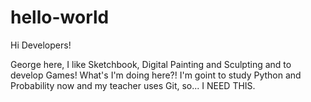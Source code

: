 # hello-world

Hi Developers!

George here, I like Sketchbook, Digital Painting and Sculpting and to develop Games!
What's I'm doing here?!
I'm goint to study Python and Probability now and my teacher uses Git, so... I NEED THIS.
